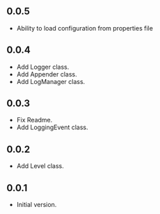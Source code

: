 ## 0.0.5
- Ability to load configuration from properties file

## 0.0.4
- Add Logger class.
- Add Appender class.
- Add LogManager class.

## 0.0.3
- Fix Readme.
- Add LoggingEvent class.

## 0.0.2
- Add Level class.

## 0.0.1
- Initial version.
